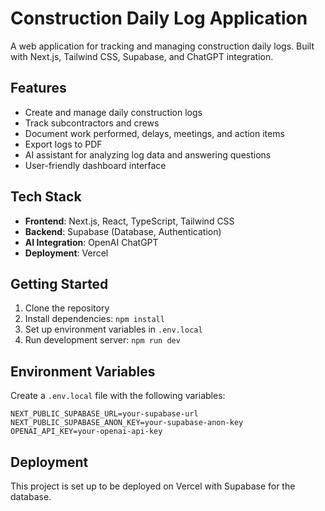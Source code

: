 # Construction Daily Log Application

A web application for tracking and managing construction daily logs. Built with Next.js, Tailwind CSS, Supabase, and ChatGPT integration.

## Features

- Create and manage daily construction logs
- Track subcontractors and crews
- Document work performed, delays, meetings, and action items
- Export logs to PDF
- AI assistant for analyzing log data and answering questions
- User-friendly dashboard interface

## Tech Stack

- **Frontend**: Next.js, React, TypeScript, Tailwind CSS
- **Backend**: Supabase (Database, Authentication)
- **AI Integration**: OpenAI ChatGPT
- **Deployment**: Vercel

## Getting Started

1. Clone the repository
2. Install dependencies: `npm install`
3. Set up environment variables in `.env.local`
4. Run development server: `npm run dev`

## Environment Variables

Create a `.env.local` file with the following variables:

```
NEXT_PUBLIC_SUPABASE_URL=your-supabase-url
NEXT_PUBLIC_SUPABASE_ANON_KEY=your-supabase-anon-key
OPENAI_API_KEY=your-openai-api-key
```

## Deployment

This project is set up to be deployed on Vercel with Supabase for the database.
